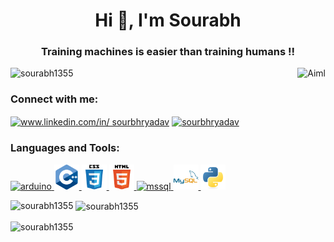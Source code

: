 <h1 align="center">Hi 👋, I'm Sourabh</h1>
<h3 align="center">Training machines is easier than training humans !!</h3>

<img align="right" src="[https://www.google.com/url?sa=i&url=https%3A%2F%2Fdev.to%2Fcopilotkit%2F30-ai-libraries-you-can-use-for-your-next-project-ideas-5ded&psig=AOvVaw3pqnGqdFlqo9wvnkjFFKmM&ust=1728141868065000&source=images&cd=vfe&opi=89978449&ved=0CBMQjRxqFwoTCJDJiauE9YgDFQAAAAAdAAAAABA](https://www.google.com/url?sa=i&url=https%3A%2F%2Fdev.to%2Fcopilotkit%2F30-ai-libraries-you-can-use-for-your-next-project-ideas-5ded&psig=AOvVaw3pqnGqdFlqo9wvnkjFFKmM&ust=1728141868065000&source=images&cd=vfe&opi=89978449&ved=0CBMQjRxqFwoTCJDJiauE9YgDFQAAAAAdAAAAABAJ)" alt="Aiml">

<p align="left"> <img src="https://komarev.com/ghpvc/?username=sourabh1355&label=Profile%20views&color=0e75b6&style=flat" alt="sourabh1355" /> </p>

<h3 align="left">Connect with me:</h3>
<p align="left">
<a href="https://linkedin.com/in/www.linkedin.com/in/ sourbhryadav" target="blank"><img align="center" src="https://raw.githubusercontent.com/rahuldkjain/github-profile-readme-generator/master/src/images/icons/Social/linked-in-alt.svg" alt="www.linkedin.com/in/ sourbhryadav" height="30" width="40" /></a>
<a href="https://instagram.com/sourbhryadav" target="blank"><img align="center" src="https://raw.githubusercontent.com/rahuldkjain/github-profile-readme-generator/master/src/images/icons/Social/instagram.svg" alt="sourbhryadav" height="30" width="40" /></a>
</p>

<h3 align="left">Languages and Tools:</h3>
<p align="left"> <a href="https://www.arduino.cc/" target="_blank" rel="noreferrer"> <img src="https://cdn.worldvectorlogo.com/logos/arduino-1.svg" alt="arduino" width="40" height="40"/> </a> <a href="https://www.w3schools.com/cpp/" target="_blank" rel="noreferrer"> <img src="https://raw.githubusercontent.com/devicons/devicon/master/icons/cplusplus/cplusplus-original.svg" alt="cplusplus" width="40" height="40"/> </a> <a href="https://www.w3schools.com/css/" target="_blank" rel="noreferrer"> <img src="https://raw.githubusercontent.com/devicons/devicon/master/icons/css3/css3-original-wordmark.svg" alt="css3" width="40" height="40"/> </a> <a href="https://www.w3.org/html/" target="_blank" rel="noreferrer"> <img src="https://raw.githubusercontent.com/devicons/devicon/master/icons/html5/html5-original-wordmark.svg" alt="html5" width="40" height="40"/> </a> <a href="https://www.microsoft.com/en-us/sql-server" target="_blank" rel="noreferrer"> <img src="https://www.svgrepo.com/show/303229/microsoft-sql-server-logo.svg" alt="mssql" width="40" height="40"/> </a> <a href="https://www.mysql.com/" target="_blank" rel="noreferrer"> <img src="https://raw.githubusercontent.com/devicons/devicon/master/icons/mysql/mysql-original-wordmark.svg" alt="mysql" width="40" height="40"/> </a> <a href="https://www.python.org" target="_blank" rel="noreferrer"> <img src="https://raw.githubusercontent.com/devicons/devicon/master/icons/python/python-original.svg" alt="python" width="40" height="40"/> </a> </p>

<p><img align="left" src="https://github-readme-stats.vercel.app/api/top-langs?username=sourabh1355&show_icons=true&locale=en&layout=compact" alt="sourabh1355" /></p>

<p>&nbsp;<img align="center" src="https://github-readme-stats.vercel.app/api?username=sourabh1355&show_icons=true&locale=en" alt="sourabh1355" /></p>

<p><img align="center" src="https://github-readme-streak-stats.herokuapp.com/?user=sourabh1355&" alt="sourabh1355" /></p>
